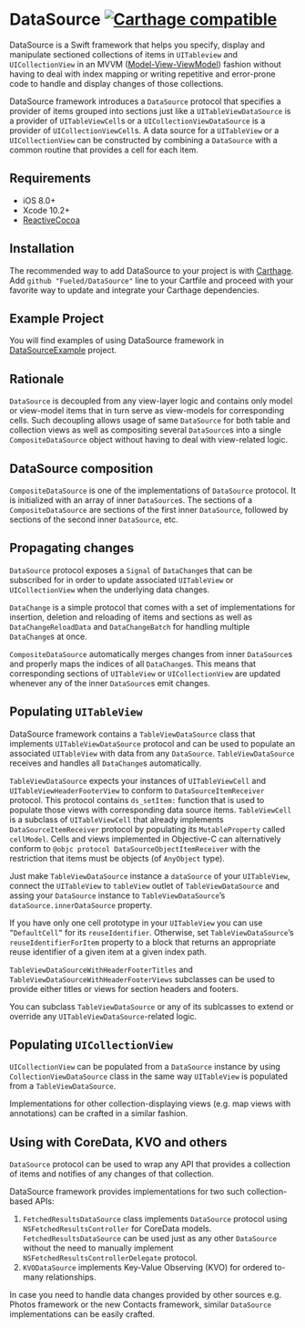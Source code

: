 # DataSource [![Carthage compatible](https://img.shields.io/badge/Carthage-compatible-4BC51D.svg?style=flat)](https://github.com/Carthage/Carthage)

DataSource is a Swift framework that helps you specify, display and manipulate sectioned collections of items in `UITableview`  and `UICollectionView` in an MVVM ([Model-View-ViewModel](https://en.wikipedia.org/wiki/Model_View_ViewModel)) fashion without having to deal with index mapping or writing repetitive and error-prone code to handle and display changes of those collections.

DataSource framework introduces a `DataSource` protocol that specifies a provider of items grouped into sections just like a `UITableViewDataSource` is a provider of `UITableViewCell`s or a `UICollectionViewDataSource` is a provider of `UICollectionViewCell`s.
A data source for a `UITableView` or a `UICollectionView` can be constructed by combining a `DataSource` with a common routine that provides a cell for each item.

## Requirements

* iOS 8.0+
* Xcode 10.2+
* [ReactiveCocoa](https://github.com/ReactiveCocoa/ReactiveCocoa/releases/)

## Installation

The recommended way to add DataSource to your project is with [Carthage](https://github.com/Carthage/Carthage/releases/).
Add `github "Fueled/DataSource"` line to your Cartfile and proceed with your favorite way to update and integrate your Carthage dependencies.

## Example Project

You will find examples of using DataSource framework in [DataSourceExample](https://github.com/Fueled/DataSourceExample) project.

## Rationale

`DataSource` is decoupled from any view-layer logic and contains only model or view-model items that in turn serve as view-models for corresponding cells.
Such decoupling allows usage of same `DataSource` for both table and collection views as well as compositing several `DataSource`s into a single `CompositeDataSource` object without having to deal with view-related logic.

## DataSource composition

`CompositeDataSource` is one of the implementations of `DataSource` protocol. It is initialized with an array of inner `DataSource`s. The sections of a `CompositeDataSource` are sections of the first inner `DataSource`, followed by sections of the second inner `DataSource`, etc.

## Propagating changes

`DataSource` protocol exposes a `Signal` of `DataChange`s that can be subscribed for in order to update associated `UITableView` or `UICollectionView` when the underlying data changes.

`DataChange` is a simple protocol that comes with a set of implementations for insertion, deletion and reloading of items and sections as well as `DataChangeReloadData` and `DataChangeBatch` for handling multiple `DataChange`s at once.

`CompositeDataSource` automatically merges changes from inner `DataSource`s and properly maps the indices of all `DataChange`s. This means that corresponding sections of `UITableView` or `UICollectionView` are updated whenever any of the inner `DataSource`s emit changes.

## Populating `UITableView`

DataSource framework contains a `TableViewDataSource` class that implements `UITableViewDataSource` protocol and can be used to populate an associated `UITableView` with data from any `DataSource`. `TableViewDataSource` receives and handles all `DataChange`s automatically.

`TableViewDataSource` expects your instances of `UITableViewCell` and `UITableViewHeaderFooterView` to conform to `DataSourceItemReceiver` protocol. This protocol contains `ds_setItem:` function that is used to populate those views with corresponding data source items. `TableViewCell` is a subclass of `UITableViewCell` that already implements `DataSourceItemReceiver` protocol by populating its `MutableProperty` called `cellModel`. Cells and views implemented in Objective-C can alternatively conform to `@objc protocol DataSourceObjectItemReceiver` with the restriction that items must be objects (of `AnyObject` type).

Just make `TableViewDataSource` instance a `dataSource` of your `UITableView`, connect the `UITableView` to `tableView` outlet of `TableViewDataSource` and assing your `DataSource` instance to `TableViewDataSource`’s `dataSource.innerDataSource` property.

If you have only one cell prototype in your `UITableView` you can use `”DefaultCell”` for its `reuseIdentifier`. Otherwise, set `TableViewDataSource`’s `reuseIdentifierForItem` property to a block that returns an appropriate reuse identifier of a given item at a given index path.

`TableViewDataSourceWithHeaderFooterTitles` and `TableViewDataSourceWithHeaderFooterViews` subclasses can be used to provide either titles or views for section headers and footers.

You can subclass `TableViewDataSource` or any of its sublcasses to extend or override any `UITableViewDataSource`-related logic.

## Populating `UICollectionView`

`UICollectionView` can be populated from a `DataSource` instance by using `CollectionViewDataSource` class in the same way `UITableView` is populated from a `TableViewDataSource`.

Implementations for other collection-displaying views (e.g. map views with annotations) can be crafted in a similar fashion.

## Using with CoreData, KVO and others

`DataSource` protocol can be used to wrap any API that provides a collection of items and notifies of any changes of that collection.

DataSource framework provides implementations for two such collection-based APIs:

1. `FetchedResultsDataSource` class implements `DataSource` protocol using `NSFetchedResultsController` for CoreData models.
`FetchedResultsDataSource` can be used just as any other `DataSource` without the need to manually implement `NSFetchedResultsControllerDelegate` protocol.
2. `KVODataSource` implements Key-Value Observing (KVO) for ordered to-many relationships.

In case you need to handle data changes provided by other sources e.g. Photos framework or the new Contacts framework, similar `DataSource` implementations can be easily crafted.
